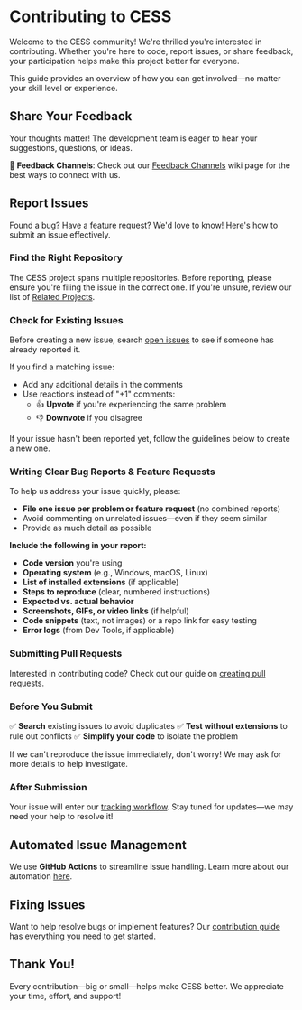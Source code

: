 # Contributing to CESS

Welcome to the CESS community! We're thrilled you're interested in contributing. Whether you're here to code, report issues, or share feedback, your participation helps make this project better for everyone.

This guide provides an overview of how you can get involved—no matter your skill level or experience.

## Share Your Feedback

Your thoughts matter! The development team is eager to hear your suggestions, questions, or ideas.

📢 **Feedback Channels**: Check out our [Feedback Channels](https://github.com/cess-solutions) wiki page for the best ways to connect with us.

## Report Issues

Found a bug? Have a feature request? We'd love to know! Here's how to submit an issue effectively.

### Find the Right Repository

The CESS project spans multiple repositories. Before reporting, please ensure you're filing the issue in the correct one. If you're unsure, review our list of [Related Projects](https://github.com/cess-solutions/wiki/Related-Projects).

### Check for Existing Issues

Before creating a new issue, search [open issues](https://github.com/cess-solutions/issues) to see if someone has already reported it.

If you find a matching issue:
- Add any additional details in the comments
- Use reactions instead of "+1" comments:
  - 👍 **Upvote** if you're experiencing the same problem
  - 👎 **Downvote** if you disagree

If your issue hasn't been reported yet, follow the guidelines below to create a new one.

### Writing Clear Bug Reports & Feature Requests

To help us address your issue quickly, please:
- **File one issue per problem or feature request** (no combined reports)
- Avoid commenting on unrelated issues—even if they seem similar
- Provide as much detail as possible

**Include the following in your report:**
- **Code version** you're using
- **Operating system** (e.g., Windows, macOS, Linux)
- **List of installed extensions** (if applicable)
- **Steps to reproduce** (clear, numbered instructions)
- **Expected vs. actual behavior**
- **Screenshots, GIFs, or video links** (if helpful)
- **Code snippets** (text, not images) or a repo link for easy testing
- **Error logs** (from Dev Tools, if applicable)

### Submitting Pull Requests

Interested in contributing code? Check out our guide on [creating pull requests](https://github.com/cess-solutions/wiki/How-to-Contribute#pull-requests).

### Before You Submit

✅ **Search** existing issues to avoid duplicates
✅ **Test without extensions** to rule out conflicts
✅ **Simplify your code** to isolate the problem

If we can't reproduce the issue immediately, don't worry! We may ask for more details to help investigate.

### After Submission

Your issue will enter our [tracking workflow](https://github.com/cess-solutions/wiki/Issue-Tracking). Stay tuned for updates—we may need your help to resolve it!

## Automated Issue Management

We use **GitHub Actions** to streamline issue handling. Learn more about our automation [here](https://github.com/cess-solutions).

## Fixing Issues

Want to help resolve bugs or implement features? Our [contribution guide](https://github.com/cess-solutions) has everything you need to get started.

## Thank You!

Every contribution—big or small—helps make CESS better. We appreciate your time, effort, and support!
